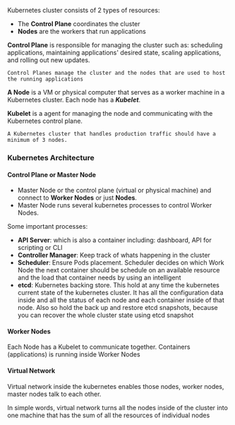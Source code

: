 Kubernetes cluster consists of 2 types of resources:
- The **Control Plane** coordinates the cluster
- **Nodes** are the workers that run applications

**Control Plane** is responsible for managing the cluster such as: scheduling applications, maintaining applications' desired state, scaling applications, and rolling out new updates.

	Control Planes manage the cluster and the nodes that are used to host the running applications

**A Node** is a VM or physical computer that serves as a worker machine in a Kubernetes cluster.
Each node has a ***Kubelet***. 

**Kubelet** is a agent for managing the node and communicating with the Kubernetes control plane.

	A Kubernetes cluster that handles production traffic should have a minimum of 3 nodes.


### Kubernetes Architecture

#### Control Plane or Master Node
- Master Node or the control plane (virtual or physical machine) and connect to **Worker Nodes** or just **Nodes**.
- Master Node runs several kubernetes processes to control Worker Nodes.

Some important processes: 
- **API Server**: which is also a container including: dashboard, API for scripting or CLI
- **Controller Manager**: Keep track of whats happening in the cluster
- **Scheduler**: Ensure Pods placement. Scheduler decides on which Work Node the next container should be schedule on an available resource and the load that container needs by using an intelligent
- **etcd**: Kubernetes backing store. This hold at any time the kubernetes current state of the kubernetes cluster. It has all the configuration data inside and all the status of each node and each container inside of that node. Also so hold the back up and restore etcd snapshots, because you can recover the whole cluster state using etcd snapshot

#### Worker Nodes
Each Node has a Kubelet to communicate together. Containers (applications) is running inside Worker Nodes

#### Virtual Network

Virtual network inside the kubernetes enables those nodes, worker nodes, master nodes talk to each other.

In simple words, virtual network turns all the nodes inside of the cluster into one machine that has the sum of all the resources of individual nodes 